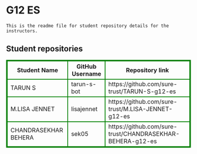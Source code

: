 # G12 ES
    This is the readme file for student repository details for the instructors.
## Student repositories 
<table style="border : 2px solid green; width:100%;">
<tr >
<th style="border : 2px solid green;">Student Name</th>
<th style="border : 2px solid green;">GitHub Username</th>
<th style="border : 2px solid green;">Repository link</th>
</tr>
<tr style="border : 2px solid green;">
<td style="border : 2px solid green;">TARUN S</td> 

<td style="border : 2px solid green;">tarun-s-bot</td> 

<td style="border : 2px solid green;">https://github.com/sure-trust/TARUN-S-g12-es</td> 
</tr>

<tr style="border : 2px solid green;">
<td style="border : 2px solid green;">M.LISA JENNET</td> 

<td style="border : 2px solid green;">lisajennet</td> 

<td style="border : 2px solid green;">https://github.com/sure-trust/M.LISA-JENNET-g12-es</td> 
</tr>

<tr style="border : 2px solid green;">
<td style="border : 2px solid green;">CHANDRASEKHAR BEHERA</td> 

<td style="border : 2px solid green;">sek05</td> 

<td style="border : 2px solid green;">https://github.com/sure-trust/CHANDRASEKHAR-BEHERA-g12-es</td> 
</tr>
